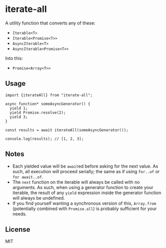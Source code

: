 # iterate-all

A utility function that converts any of these:

- `Iterable<T>`
- `Iterable<Promise<T>>`
- `AsyncIterable<T>`
- `AsyncIterable<Promise<T>>`

Into this:

- `Promise<Array<T>>`

## Usage

```
import {iterateAll} from "iterate-all";

async function* someAsyncGenerator() {
  yield 1;
  yield Promise.resolve(2);
  yield 3;
}

const results = await iterateAll(someAsyncGenerator());

console.log(results); // [1, 2, 3];
```

## Notes

- Each yielded value will be `await`ed before asking for the next value. As such, all execution will proceed serially; the same as if using `for..of` or `for await..of`.
- The `next` function on the iterable will always be called with no arguments. As such, when using a generator function to create your iterable, the result of any `yield` expression inside the generator function will always be undefined.
- If you find yourself wanting a synchronous version of this, `Array.from` (potentially combined with `Promise.all`) is probably sufficient for your needs.

## License

MIT

